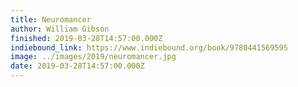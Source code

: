```yaml
---
title: Neuromancer
author: William Gibson
finished: 2019-03-28T14:57:00.000Z
indiebound_link: https://www.indiebound.org/book/9780441569595
image: ../images/2019/neuromancer.jpg
date: 2019-03-28T14:57:00.000Z
---
```

